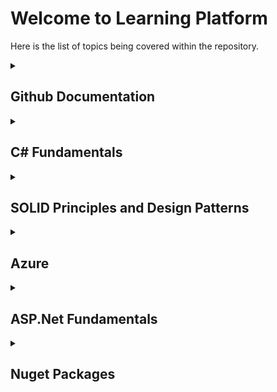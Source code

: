 # Welcome to Learning Platform

Here is the list of topics being covered within the repository.
<details>
<summary>

## Github Documentation
</summary>
<p>

- [Github Documentation Syntax](docs/Github/Github_Documentation_Syntax.md)
</p>
</details>

<details>
<summary>

## C# Fundamentals
</summary>
<p>
Table of Contents:

- [C# Coding Conventions](docs/CSharpFundamentals/CSharp_Coding_Conventions.md)
- **Core C# Programming Constucts**
    - [Core C# Programming Constructs - Part 01](docs/CSharpFundamentals/CSharp_Programming_Constructs_Part01.md)
        - The anatomy of a simple C# program
        - System Data Types and corresponding C# Keywords
        - How to find default and Min/Max Values of C# Types
        - The Data Type Class Hierarchy
        - Parsing Values and Using TryParse from String Data
        - Working with String Data
        - String Interpolation and Escape Characters, Verbatim Strings
        - The Checked and Unchecked Keyword
        - C# Iteration Constructs
        -. The if/else and switch statement
    - [Core C# Programming Constructs - Part 02](docs/CSharpFundamentals/CSharp_Programming_Constructs_Part02.md)
        - Understanding C# Arrays
        - C# Array Initialization
        - Defining an Array of Objects
        - Multidimensional Arrays
        - Jagged Arrays
        - The System.Array Base Class
        - Methods
        - Expression-Bodied Members
        - Static Local Functions
        - Method Parameter Modifiers
        - Understanding the enum Type
        - Understanding the Structure (Struct) type (aka Value Type)
        - Understanding the Value Types and Reference Types
        - Understanding C# Nullable Types
        - Tuples (Not documented yet!)
- **Object Oriented Programming with C#**
    - [Object Oriented Programming with C# - Part 01](docs/CSharpFundamentals/CSharp_Object_Oriented_Programming_Part01.md)
        - Defining the Pillars of Object-Oriented Programming
        - First Pillar of OOP - Understanding Encapsulation
        - Second Pillar of OOP - Understanding Inheritance
        - Third Pillar of OOP - Understanding Polymorphism
        - Fourth Pillar of OOP - Abstraction
        - Understanding Base Class/Derived Class Casting Rules
        - The C# as Keyword
        - The C# is Keyword
        - Cast Expression
        - Pattern Matching - Reading
        - The Super Parent Class: System.Object
    - [Object Oriented Programming with C# - Part 02](docs/CSharpFundamentals/CSharp_Object_Oriented_Programming_Part02.md)
        - Exception Handling
        - Working with Interfaces
        - Interfaces vs. Abstract Base Classes
        - Understanding Object Lifetime
    - [Object Oriented Programming with C# - Part 03](docs/CSharpFundamentals/CSharp_Object_Oriented_Programming_Part03.md) 

        **Collections**
        - System.Collections Classes
        - System.Collections.Generic Classes
        - Key Interfaces supported by Classes of System.Collections.Generic
        - Working with List\<T>
        - Search and sort lists
        - Implementing a Collection of Key/Value Pairs (Dictionary)
        - Using LINQ to Access Collection
        - Working with the Stack<T> Class
        - Working with the Queue\<T> Class
    - [Object Oriented Programming with C# - Part 04](docs/CSharpFundamentals//CSharp_Object_Oriented_Programming_Part04.md)

        **Generics**
        - Creating Custom Generic Methods
        - Constraints on type Parameters
        - Enum Constraint
        - Creating Custom Generic Structures and Classes
        - Generics overview
        - Pattern Matching with Generics (7.1)
    - [Object Oriented Programming with C# - Part 5](docs/CSharpFundamentals//CSharp_Object_Oriented_Programming_Part05.md)

        **Advanced C# Languages Features**
        - Understanding Indexer Methods
        - Understanding Operator Overloading
        - Understanding Custom Type Conversions
        - Understanding Extension Methods
        - Understanding Anonymous Types
    - [Object Oriented Programming with C# - Part 6](docs/CSharpFundamentals/CSharp_Object_Oriented_Programming_Part06.md)

        **LINQ to Objects**
        - What is LINQ (Language Integrated Query)?
        - Introduction to LINQ Queries
        - Basic LINQ Query Operations
        - Standard Query Operators
            - Sorting Data
            - Set Operations
            - Filtering Data
            - Quantifier Operations
            - Projection Operations
            - Partioning Data
            - Join Operations
            - Grouping Data
            - Generation Operations
            - Element Operations
            - Converting Data Types
            - Concatenation Operations
            - Aggregation Operations

</p>
</details>

<details>
<summary>

## SOLID Principles and Design Patterns
</summary>
<p>
Table of contents:

- [SOLID Principles](docs/SolidnPatterns/SolidPrinciples.md)
    - (**S**)ingle Responsibility Principle
    - (**O**)pen-Closed Principle
    - (**L**)iskov Substitution Principle
    - (**I**)nterface Segregation Principle
    - (**D**)ependency Inversion Principle
- **Design Patterns**
  - [Builder](docs/SolidnPatterns/BuilderPattern.md)
  - [Factory](docs/SolidnPatterns/FactoryPattern.md)
  - [Singleton](docs/SolidnPatterns/SingletonPattern.md)
  - [Proxy](docs/SolidnPatterns/ProxyPattern.md)
  - [Command](docs/SolidnPatterns/CommandPattern.md)
  - [Publisher/Subscriber](docs/SolidnPatterns/PublisherSubscriberPattern.md)
  - [Dependency Injection](docs/SolidnPatterns/DependencyInjectionPattern.md)
  - [Specification](docs/SolidnPatterns/SpecificationPattern.md)

</p>
</details>

<details>
<summary>

## Azure
</summary>
<p>

</p>
</details>

<details>
<summary>

## ASP.Net Fundamentals
</summary>
<p>

- [Testing ASP.Net Core Application](docs/ASPNetCore/ASPNetCore_Testing.md)
</p>
</details>

<details>
<summary>

## Nuget Packages
</summary>
<p>

- **AutoFac**
- **SeriLog**
- **FluentValidation**
- **AutMapper**
</p>
</details>